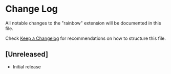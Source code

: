 # Change Log

All notable changes to the "rainbow" extension will be documented in this file.

Check [Keep a Changelog](http://keepachangelog.com/) for recommendations on how to structure this file.

## [Unreleased]

- Initial release
